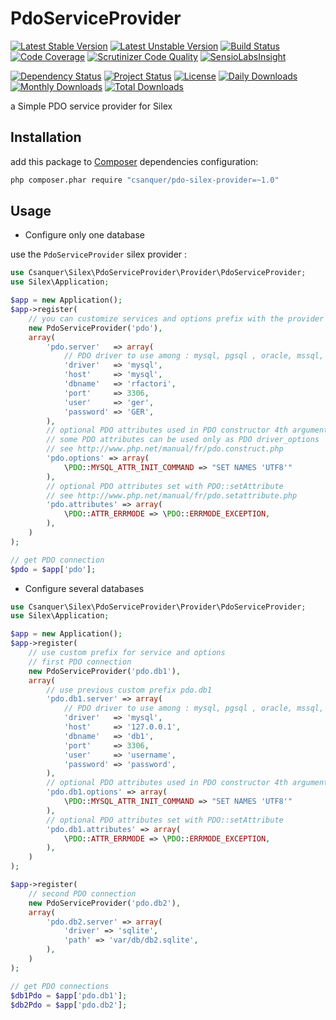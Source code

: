 PdoServiceProvider
==================

[![Latest Stable Version](https://poser.pugx.org/csanquer/pdo-service-provider/v/stable.svg)](https://packagist.org/packages/csanquer/pdo-service-provider)
[![Latest Unstable Version](https://poser.pugx.org/csanquer/pdo-service-provider/v/unstable.svg)](https://packagist.org/packages/csanquer/pdo-service-provider)
[![Build Status](https://travis-ci.org/csanquer/PdoServiceProvider.png?branch=master)](https://travis-ci.org/csanquer/PdoServiceProvider)
[![Code Coverage](https://scrutinizer-ci.com/g/csanquer/PdoServiceProvider/badges/coverage.png?b=master)](https://scrutinizer-ci.com/g/csanquer/PdoServiceProvider/?branch=master)
[![Scrutinizer Code Quality](https://scrutinizer-ci.com/g/csanquer/PdoServiceProvider/badges/quality-score.png?b=master)](https://scrutinizer-ci.com/g/csanquer/PdoServiceProvider/?branch=master)
[![SensioLabsInsight](https://insight.sensiolabs.com/projects/e29001fc-fd0c-4fb8-8995-592deb17c991/mini.png)](https://insight.sensiolabs.com/projects/e29001fc-fd0c-4fb8-8995-592deb17c991)

[![Dependency Status](https://www.versioneye.com/user/projects/52fa225bec137599bb000033/badge.svg)](https://www.versioneye.com/user/projects/52fa225bec137599bb000033)
[![Project Status](http://stillmaintained.com/csanquer/PdoServiceProvider.png)](http://stillmaintained.com/csanquer/PdoServiceProvider)
[![License](https://poser.pugx.org/csanquer/pdo-service-provider/license.svg)](https://packagist.org/packages/csanquer/pdo-service-provider)
[![Daily Downloads](https://poser.pugx.org/csanquer/pdo-service-provider/d/daily.png)](https://packagist.org/packages/csanquer/pdo-service-provider)
[![Monthly Downloads](https://poser.pugx.org/csanquer/pdo-service-provider/d/monthly.png)](https://packagist.org/packages/csanquer/pdo-service-provider)
[![Total Downloads](https://poser.pugx.org/csanquer/pdo-service-provider/downloads.svg)](https://packagist.org/packages/csanquer/pdo-service-provider)


a Simple PDO service provider for Silex

Installation
------------

add this package to [Composer](https://getcomposer.org/) dependencies configuration:

```sh
php composer.phar require "csanquer/pdo-silex-provider=~1.0"
```

Usage
-----

* Configure only one database

use the `PdoServiceProvider` silex provider :

```php
use Csanquer\Silex\PdoServiceProvider\Provider\PdoServiceProvider;
use Silex\Application;

$app = new Application();
$app->register(
    // you can customize services and options prefix with the provider first argument (default = 'pdo')
    new PdoServiceProvider('pdo'),
    array(
        'pdo.server'   => array(
            // PDO driver to use among : mysql, pgsql , oracle, mssql, sqlite, dblib
            'driver'   => 'mysql',
            'host'     => 'mysql',
            'dbname'   => 'rfactori',
            'port'     => 3306,
            'user'     => 'ger',
            'password' => 'GER',
        ),
        // optional PDO attributes used in PDO constructor 4th argument driver_options
        // some PDO attributes can be used only as PDO driver_options
        // see http://www.php.net/manual/fr/pdo.construct.php
        'pdo.options' => array(
            \PDO::MYSQL_ATTR_INIT_COMMAND => "SET NAMES 'UTF8'"
        ),
        // optional PDO attributes set with PDO::setAttribute
        // see http://www.php.net/manual/fr/pdo.setattribute.php
        'pdo.attributes' => array(
            \PDO::ATTR_ERRMODE => \PDO::ERRMODE_EXCEPTION,
        ),
    )
);

// get PDO connection
$pdo = $app['pdo'];
```

* Configure several databases

```php
use Csanquer\Silex\PdoServiceProvider\Provider\PdoServiceProvider;
use Silex\Application;

$app = new Application();
$app->register(
    // use custom prefix for service and options
    // first PDO connection
    new PdoServiceProvider('pdo.db1'),
    array(
        // use previous custom prefix pdo.db1
        'pdo.db1.server' => array(
            // PDO driver to use among : mysql, pgsql , oracle, mssql, sqlite, dblib
            'driver'   => 'mysql',
            'host'     => '127.0.0.1',
            'dbname'   => 'db1',
            'port'     => 3306,
            'user'     => 'username',
            'password' => 'password',
        ),
        // optional PDO attributes used in PDO constructor 4th argument driver_options 
        'pdo.db1.options' => array(
            \PDO::MYSQL_ATTR_INIT_COMMAND => "SET NAMES 'UTF8'"
        ),
        // optional PDO attributes set with PDO::setAttribute
        'pdo.db1.attributes' => array(
            \PDO::ATTR_ERRMODE => \PDO::ERRMODE_EXCEPTION,
        ),
    )
);

$app->register(
    // second PDO connection
    new PdoServiceProvider('pdo.db2'),
    array(
        'pdo.db2.server' => array(
            'driver' => 'sqlite',
            'path' => 'var/db/db2.sqlite',
        ),
    )
);

// get PDO connections
$db1Pdo = $app['pdo.db1'];
$db2Pdo = $app['pdo.db2'];
```
